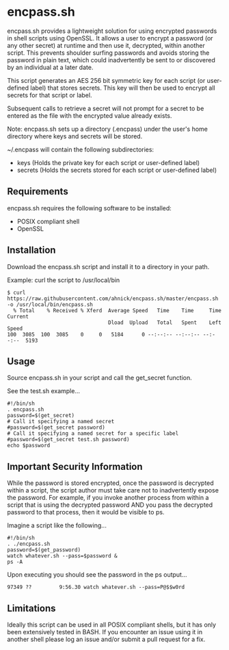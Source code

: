 # encpass.sh

encpass.sh provides a lightweight solution for using encrypted passwords in shell scripts using OpenSSL. It allows a user to encrypt a password (or any other secret) at runtime and then use it, decrypted, within another script. This prevents shoulder surfing passwords and avoids storing the password in plain text, which could inadvertently be sent to or discovered by an individual at a later date.

This script generates an AES 256 bit symmetric key for each script (or user-defined label) that stores secrets. This key will then be used to encrypt all secrets for that script or label.

Subsequent calls to retrieve a secret will not prompt for a secret to be entered as the file with the encrypted value already exists.

Note: encpass.sh sets up a directory (.encpass) under the user's home directory where keys and secrets will be stored.

~/.encpass will contain the following subdirectories:

* keys (Holds the private key for each script or user-defined label)
* secrets (Holds the secrets stored for each script or user-defined label)

## Requirements

encpass.sh requires the following software to be installed:

* POSIX compliant shell
* OpenSSL

## Installation

Download the encpass.sh script and install it to a directory in your path.

Example: curl the script to /usr/local/bin
```
$ curl https://raw.githubusercontent.com/ahnick/encpass.sh/master/encpass.sh -o /usr/local/bin/encpass.sh
  % Total    % Received % Xferd  Average Speed   Time    Time     Time  Current
                                 Dload  Upload   Total   Spent    Left  Speed
100  3085  100  3085    0     0   5184      0 --:--:-- --:--:-- --:--:--  5193
```

## Usage

Source encpass.sh in your script and call the get_secret function.

See the test.sh example...
```
#!/bin/sh
. encpass.sh
password=$(get_secret)
# Call it specifying a named secret
#password=$(get_secret password)
# Call it specifying a named secret for a specific label
#password=$(get_secret test.sh password)
echo $password
```

## Important Security Information

While the password is stored encrypted, once the password is decrypted within a script, the script author must take care not to inadvertently expose the password. For example, if you invoke another process from within a script that is using the decrypted password AND you pass the decrypted password to that process, then it would be visible to ps.

Imagine a script like the following...
```
#!/bin/sh
. ./encpass.sh
password=$(get_password)
watch whatever.sh --pass=$password &
ps -A
```

Upon executing you should see the password in the ps output...
```
97349 ??         9:56.30 watch whatever.sh --pass=P@$$w0rd
```

## Limitations

Ideally this script can be used in all POSIX compliant shells, but it has only been extensively tested in BASH.  If you encounter an issue using it in another shell please log an issue and/or submit a pull request for a fix.
